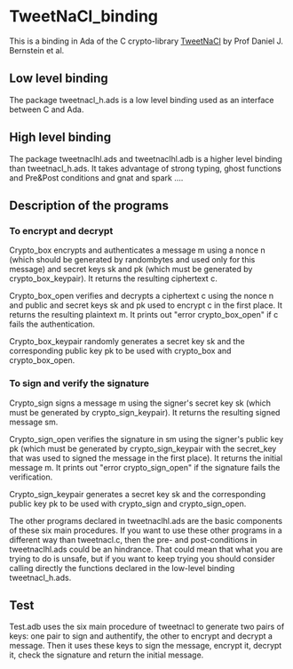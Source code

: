 # TweetNaCl_binding

This is a binding in Ada of the C crypto-library [TweetNaCl](http://tweetnacl.cr.yp.to/index.html) by Prof Daniel J. Bernstein et al.

## Low level binding

The package tweetnacl_h.ads is a low level binding used as an interface between C and Ada.

## High level binding

The package tweetnaclhl.ads and tweetnaclhl.adb is a higher level binding than tweetnacl_h.ads. It takes advantage of strong typing, ghost functions and Pre&Post conditions  and gnat and spark ....

## Description of the programs

### To encrypt and decrypt

Crypto_box encrypts and authenticates a message m using a nonce n (which should be generated by randombytes and used only for this message) and secret keys sk and pk (which must be generated by crypto_box_keypair). It returns the resulting ciphertext c. 

Crypto_box_open verifies and decrypts a  ciphertext c using the nonce n and public and secret keys sk and pk used to encrypt c in the first place. It returns the resulting plaintext m. It prints out "error crypto_box_open" if c fails the authentication.

Crypto_box_keypair randomly generates a secret key sk and the corresponding public key pk to be used with crypto_box and crypto_box_open.

### To sign and verify the signature

Crypto_sign signs a message m using the signer's secret key sk (which must be generated by crypto_sign_keypair). It returns the resulting signed message sm.

Crypto_sign_open verifies the signature in sm using the signer's public key pk (which must be generated by crypto_sign_keypair with the secret_key that was used to signed the message in the first place). It returns the initial message m. It prints out "error crypto_sign_open" if the signature fails the verification.


Crypto_sign_keypair generates a secret key sk and the corresponding public key pk to be used with crypto_sign and crypto_sign_open.

The other programs declared in tweetnaclhl.ads are the basic components of these six main procedures. If you want to use these other programs in a different way than tweetnacl.c, then the pre- and post-conditions in tweetnaclhl.ads could be an hindrance. That could mean that what you are trying to do is unsafe, but if you want to keep trying you should consider calling directly the functions declared in the low-level binding tweetnacl_h.ads.

## Test

Test.adb uses the six main procedure of tweetnacl to generate two pairs of keys: one pair to sign and authentify, the other to encrypt and decrypt a message. Then it uses these keys to sign the message, encrypt it, decrypt it, check the signature and return the initial message.
